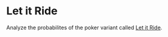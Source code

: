 # Let it Ride

Analyze the probabilites of the poker variant called [Let it Ride](https://casinos.ballys.com/atlantic-city/files/6406/BLYS_AC-LetitRide-GamingGuide-4x9-v4.pdf).
